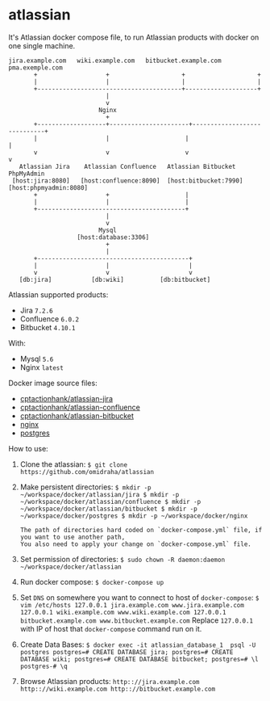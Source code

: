 # atlassian
It's Atlassian docker compose file, to run Atlassian products with docker on one single machine.

```
jira.example.com   wiki.example.com   bitbucket.example.com   pma.exemple.com
       +                   +                    +                    +
       |                   |                    |                    |
       +----------------------------------------+--------------------+
                           |
                           v
                         Nginx
                           +
       +-------------------+----------------------+-----------------------------+
       |                   |                     |                              |
       v                   v                     v                              v
   Atlassian Jira    Atlassian Confluence   Atlassian Bitbucket             PhpMyAdmin
 [host:jira:8080]   [host:confluence:8090]  [host:bitbucket:7990]      [host:phpmyadmin:8080]
       +                   +                     |
       |                   |                     |
       +-----------------------------------------+
                           |
                           v
                         Mysql
                   [host:database:3306]
                           +
                           |
       +------------------------------------------+
       |                   |                      |
       v                   v                      v
   [db:jira]           [db:wiki]          [db:bitbucket]
```


Atlassian supported products:

- Jira `7.2.6`
- Confluence `6.0.2`
- Bitbucket `4.10.1`

With:
- Mysql `5.6`
- Nginx `latest`


Docker image source files:

- [cptactionhank/atlassian-jira](https://hub.docker.com/r/cptactionhank/atlassian-jira/)
- [cptactionhank/atlassian-confluence](https://hub.docker.com/r/cptactionhank/atlassian-confluence/)
- [cptactionhank/atlassian-bitbucket](https://hub.docker.com/r/atlassian/bitbucket-server/)
- [nginx](https://hub.docker.com/_/nginx/)
- [postgres](https://hub.docker.com/_/postgres/)

How to use:

1. Clone the atlassian:
       ```
       $ git clone https://github.com/omidraha/atlassian
       ```
       
2. Make persistent directories:
       ```
       $ mkdir -p ~/workspace/docker/atlassian/jira
       $ mkdir -p ~/workspace/docker/atlassian/confluence
       $ mkdir -p ~/workspace/docker/atlassian/bitbucket
       $ mkdir -p ~/workspace/docker/postgres
       $ mkdir -p ~/workspace/docker/nginx
       ```
       
       The path of directories hard coded on `docker-compose.yml` file, if you want to use another path,
       You also need to apply your change on `docker-compose.yml` file.
       
3. Set permission of directories:
       ```
       $ sudo chown -R daemon:daemon   ~/workspace/docker/atlassian
       ```
       
4. Run docker compose:
       ```
       $ docker-compose up
       ```
       
5. Set `DNS` on somewhere you want to connect to host of `docker-compose`:
       ```
       $ vim /etc/hosts
           127.0.0.1 jira.example.com www.jira.example.com
           127.0.0.1 wiki.example.com www.wiki.example.com
           127.0.0.1 bitbucket.example.com www.bitbucket.example.com
       ```
       Replace `127.0.0.1` with IP of host that `docker-compose` command run on it.

6. Create Data Bases:
       ```
       $ docker exec -it atlassian_database_1  psql -U postgres
           postgres=# CREATE DATABASE jira;
           postgres=# CREATE DATABASE wiki;
           postgres=# CREATE DATABASE bitbucket;
           postgres=# \l
           postgres-# \q
       ```
       
7. Browse Atlassian products:
       ```
       http:://jira.example.com
       http:://wiki.example.com
       http:://bitbucket.example.com
       ```

